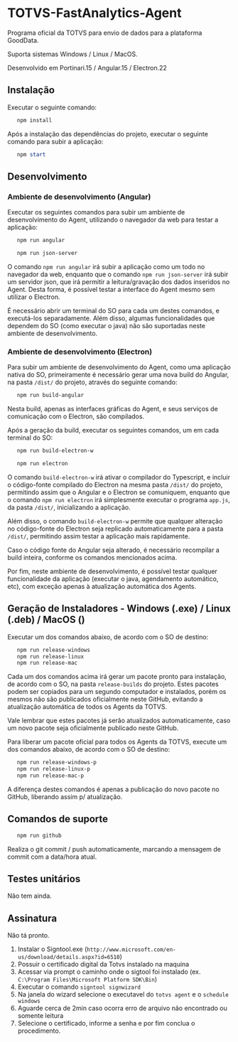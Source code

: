 # TOTVS-FastAnalytics-Agent
Programa oficial da TOTVS para envio de dados para a plataforma GoodData.

Suporta sistemas Windows / Linux / MacOS.

Desenvolvido em Portinari.15 / Angular.15 / Electron.22

## Instalação
Executar o seguinte comando:

```powershell
   npm install
```

Após a instalação das dependências do projeto, executar o seguinte comando para subir a aplicação:

```powershell
   npm start
```

## Desenvolvimento
### Ambiente de desenvolvimento (Angular)
Executar os seguintes comandos para subir um ambiente de desenvolvimento do Agent, utilizando o navegador da web para testar a aplicação:

```powershell
   npm run angular
```

```powershell
   npm run json-server
```

O comando ```npm run angular``` irá subir a aplicação como um todo no navegador da web, enquanto que o comando ```npm run json-server``` irá subir um servidor json, que irá permitir a leitura/gravação dos dados inseridos no Agent. Desta forma, é possível testar a interface do Agent mesmo sem utilizar o Electron.

É necessário abrir um terminal do SO para cada um destes comandos, e executá-los separadamente. Além disso, algumas funcionalidades que dependem do SO (como executar o java) não são suportadas neste ambiente de desenvolvimento.

### Ambiente de desenvolvimento (Electron)
Para subir um ambiente de desenvolvimento do Agent, como uma aplicação nativa do SO, primeiramente é necessário gerar uma nova build do Angular, na pasta ```/dist/``` do projeto, através do seguinte comando:

```powershell
   npm run build-angular
```

Nesta build, apenas as interfaces gráficas do Agent, e seus serviços de comunicação com o Electron, são compilados.

Após a geração da build, executar os seguintes comandos, um em cada terminal do SO:

```powershell
   npm run build-electron-w
```

```powershell
   npm run electron
```

O comando ```build-electron-w``` irá ativar o compilador do Typescript, e incluir o código-fonte compilado do Electron na mesma pasta ```/dist/``` do projeto, permitindo assim que o Angular e o Electron se comuniquem, enquanto que o comando ```npm run electron``` irá simplesmente executar o programa ```app.js```, da pasta ```/dist/```, inicializando a aplicação.

Além disso, o comando ```build-electron-w``` permite que qualquer alteração no código-fonte do Electron seja replicado automaticamente para a pasta ```/dist/```, permitindo assim testar a aplicação mais rapidamente.

Caso o código fonte do Angular seja alterado, é necessário recompilar a build inteira, conforme os comandos mencionados acima.

Por fim, neste ambiente de desenvolvimento, é possível testar qualquer funcionalidade da aplicação (executar o java, agendamento automático, etc), com exceção apenas à atualização automática dos Agents.

## Geração de Instaladores - Windows (.exe) / Linux (.deb) / MacOS ()
Executar um dos comandos abaixo, de acordo com o SO de destino:
```powershell
   npm run release-windows
   npm run release-linux
   npm run release-mac
```
Cada um dos comandos acima irá gerar um pacote pronto para instalação, de acordo com o SO, na pasta ```release-builds``` do projeto. Estes pacotes podem ser copiados para um segundo computador e instalados, porém os mesmos não são publicados oficialmente neste GitHub, evitando a atualização automática de todos os Agents da TOTVS.

Vale lembrar que estes pacotes já serão atualizados automaticamente, caso um novo pacote seja oficialmente publicado neste GitHub.

Para liberar um pacote oficial para todos os Agents da TOTVS, execute um dos comandos abaixo, de acordo com o SO de destino:

```powershell
   npm run release-windows-p
   npm run release-linux-p
   npm run release-mac-p
```

A diferença destes comandos é apenas a publicação do novo pacote no GitHub, liberando assim p/ atualização.

## Comandos de suporte

```powershell
   npm run github
```
Realiza o git commit / push automaticamente, marcando a mensagem de commit com a data/hora atual.

## Testes unitários
Não tem ainda.

## Assinatura
Não tá pronto.

1. Instalar o Signtool.exe (`http://www.microsoft.com/en-us/download/details.aspx?id=6510`)
2. Possuir o certificado digital da Totvs instalado na maquina
3. Acessar via prompt o caminho onde o sigtool foi instalado (ex. `C:\Program Files\Microsoft Platform SDK\Bin`)
4. Executar o comando `signtool signwizard`
5. Na janela do wizard selecione o executavel do `totvs agent` e o `schedule windows`
6. Aguarde cerca de 2min caso ocorra erro de arquivo não encontrado ou somente leitura
7. Selecione o certificado, informe a senha e por fim conclua o procedimento.
